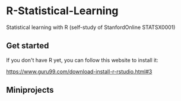 # R-Statistical-Learning
Statistical learning with R (self-study of StanfordOnline STATSX0001)


## Get started
If you don't have R yet, you can follow this website to install it:

https://www.guru99.com/download-install-r-rstudio.html#3

## Miniprojects
